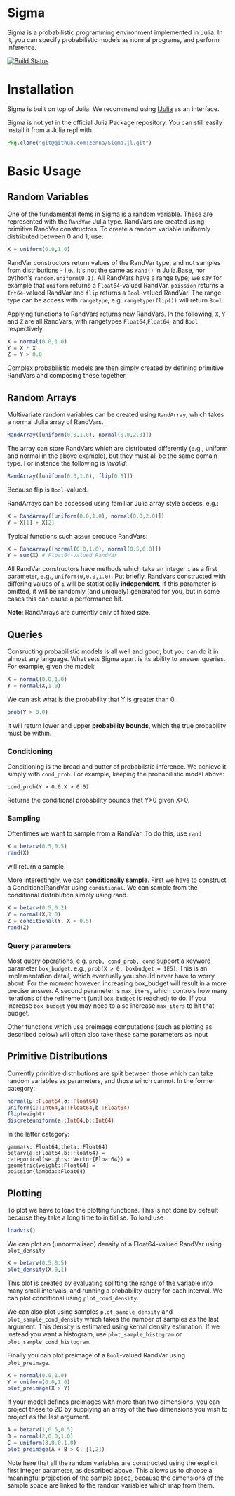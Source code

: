 # Sigma

Sigma is a probabilistic programming environment implemented in Julia.
In it, you can specify probabilistic models as normal programs, and perform inference.

[![Build Status](https://travis-ci.org/zenna/Sigma.jl.svg?branch=master)](https://travis-ci.org/zenna/Sigma.jl)

# Installation

Sigma is built on top of Julia.  We recommend using [IJulia](https://github.com/JuliaLang/IJulia.jl) as an interface.

Sigma is not yet in the official Julia Package repository.  You can still easily install it from a Julia repl with

```julia
Pkg.clone("git@github.com:zenna/Sigma.jl.git")
```

# Basic Usage

## Random Variables
One of the fundamental items in Sigma is a random variable.
These are represented with the `RandVar` Julia type.
RandVars are created using primitive RandVar constructors.
To create a random variable uniformly distributed between 0 and 1, use:

```julia
X = uniform(0.0,1.0)
```

RandVar constructors return values of the RandVar type, and not samples from distributions - i.e., it's not the same as `rand()` in Julia.Base, nor python's `random.uniform(0,1)`.
All RandVars have a range type; we say for example that `uniform` returns a `Float64`-valued RandVar, `poission` returns a `Int64`-valued RandVar and `flip` returns a `Bool`-valued RandVar.
The range type can be access with `rangetype`, e.g. `rangetype(flip())` will return `Bool`.

Applying functions to RandVars returns new RandVars.  In the following, `X`, `Y` and `Z` are all RandVars, with rangetypes `Float64`,`Float64`, and `Bool` respectively.

```julia
X = normal(0.0,1.0)
Y = X * X
Z = Y > 0.0
```

Complex probabilistic models are then simply created by defining primitive RandVars and composing these together.

## Random Arrays

Multivariate random variables can be created using `RandArray`, which takes a normal Julia array of RandVars.

```julia
RandArray([uniform(0.0,1.0), normal(0.0,2.0)])
```

The array can store RandVars which are distributed differently (e.g., uniform and normal in the above example), but they must all be the same domain type.
For instance the following is *invalid*:

```julia
RandArray([uniform(0.0,1.0), flip(0.5)])
```

Because flip is `Bool`-valued.

RandArrays can be accessed using familiar Julia array style access, e.g.:

```julia
X = RandArray([uniform(0.0,1.0), normal(0.0,2.0)])
Y = X[1] + X[2]
```

Typical functions such as`sum` produce RandVars:

```julia
X = RandArray([normal(0.0,1.0), normal(0.5,0.8)])
Y = sum(X) # Float64-valued RandVar
```

All RandVar constructors have methods which take an integer `i` as a first parameter, e.g.,  `uniform(0,0.0,1.0)`.  Put briefly, RandVars constructed with differing values of `i` will be statistically __independent__.  If this parameter is omitted, it will be randomly (and uniquely) generated for you, but in some cases this can cause a performance hit.

__Note__: RandArrays are currently only of fixed size.

## Queries

Consructing probabilistic models is all well and good, but you can do it in almost any language.
What sets Sigma apart is its ability to answer queries.
For example, given the model:

```julia
X = normal(0.0,1.0)
Y = normal(X,1.0)
```

We can ask what is the probability that Y is greater than 0.

```julia
prob(Y > 0.0)
```

It will return lower and upper __probability bounds__, which the true probability must be within.

### Conditioning

Conditioning is the bread and butter of probabilstic inference.
We achieve it simply with `cond_prob`.
For example, keeping the probabilistic model above:

```
cond_prob(Y > 0.0,X > 0.0)
```

Returns the conditional probability bounds that Y>0 given X>0.

### Sampling

Oftentimes we want to sample from a RandVar.
To do this, use `rand`

```julia
X = betarv(0.5,0.5)
rand(X)
```

will return a sample.

More interestingly, we can __conditionally sample__.
First we have to construct a ConditionalRandVar using `conditional`.
We can sample from the conditional distribution simply using rand.

```julia
X = betarv(0.5,0.2)
Y = normal(X,1.0)
Z = conditional(Y, X > 0.5)
rand(Z)
```

### Query parameters

Most query operations, e.g. `prob, cond_prob, cond` support a keyword parameter `box_budget`.  e.g., `prob(X > 0, boxbudget = 1E5)`.  This is an implementation detail, which eventually you should never have to worry about.  For the moment however, increasing box_budget will result in a more precise answer.
A second parameter is `max_iters`, which controls how many iterations of the refinement (until `box_budget` is reached) to do.  If you increase `box_budget` you may need to also increase `max_iters` to hit that budget.

Other functions which use preimage computations (such as plotting as described below) will often also take these same parameters as input

## Primitive Distributions

Currently primitive distributions are split between those which can take random variables as parameters, and those wihch cannot.
In the former category:

```julia
normal(μ::Float64,σ::Float64)
uniform(i::Int64,a::Float64,b::Float64)
flip(weight)
discreteuniform(a::Int64,b::Int64)
```

In the latter category:

```
gamma(k::Float64,theta::Float64)
betarv(a::Float64,b::Float64) =
categorical(weights::Vector{Float64}) =
geometric(weight::Float64) =
poission(lambda::Float64)
```

## Plotting
To plot we have to load the plotting functions.  This is not done by default because they take a long time to initialise.  To load use

```julia
loadvis()
```

We can plot an (unnormalised) density of a Float64-valued RandVar using `plot_density`

```julia
X = betarv(0.5,0.5)
plot_density(X,0,1)
```

This plot is created by evaluating splitting the range of the variable into many small intervals, and running a probability query for each interval.  We can plot conditional using `plot_cond_density`.

We can also plot using samples `plot_sample_density` and `plot_sample_cond_density` which takes the number of samples as the last argument.  This density is estimated using kernal density estimation.  If we instead you want a histogram, use `plot_sample_histogram` or `plot_sample_cond_histogram`.

Finally you can plot preimage of a `Bool`-valued RandVar using `plot_preimage`.

```julia
X = normal(0.0,1.0)
Y = uniform(0.0,1.0)
plot_preimage(X > Y)
```

If your model defines preimages with more than two dimensions, you can project these to 2D by supplying an array of the two dimensions you wish to project as the last argument.

```julia
A = betarv(1,0.5,0.5)
B = normal(2,0.0,1.0)
C = uniform(3,0.0,1.0)
plot_preimage(A + B > C, [1,2])
```

Note here that all the random variables are constructed using the explicit first integer parameter, as described above.
This allows us to choose a meaningful projection of the sample space, because the dimensions of the sample space are linked to the random variables which map from them.
